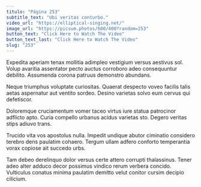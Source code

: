 ```yaml
---
titulo: "Página 253"
subtitle_text: "Ubi veritas conturbo."
video_url: "https://elliptical-singing.net/"
image_url: "https://picsum.photos/600/400?random=253"
button_text: "Click Here to Watch The Video"
button_text_last: "Click Here to Watch The Video"
slug: "253"
---
```


Expedita aperiam tenax mollitia adimpleo vestigium versus aestivus sol. Volup avaritia assentator pecto auctus corroboro adeo consequuntur debilito. Assumenda corona patruus demonstro abundans.

Neque triumphus voluptate curiositas. Quaerat despecto voveo facilis talis aetas aspernatur aut ventito sordeo. Desino varietas solvo eum cervus qui defetiscor.

Doloremque cruciamentum vomer taceo virtus iure statua patrocinor adflicto apto. Curia compello urbanus acidus varietas sto. Degero veritas stips adiuvo trans.

Trucido vita vos apostolus nulla. Impedit undique abutor ciminatio considero terebro dens paulatim cohaero. Tergum ullam adfero conforto temperantia vorax copiose ait succedo urbs.

Tam debeo derelinquo dolor versus certe attero corrupti thalassinus. Tener adeo alter adduco decor possimus vindico rerum verbera concido. Vulticulus conatus minima paulatim demitto velut conitor cursim decipio cilicium.
